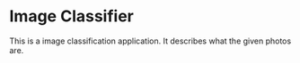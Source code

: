 # Image Classifier

This is a image classification application. It describes what the given photos are.

